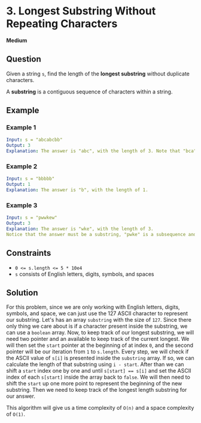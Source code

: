 # 3. Longest Substring Without Repeating Characters
**Medium**

## Question
Given a string `s`, find the length of the **longest substring** without duplicate characters.

A **substring** is a contiguous sequence of characters within a string.

## Example
### Example 1
```yaml
Input: s = "abcabcbb"
Output: 3
Explanation: The answer is "abc", with the length of 3. Note that "bca" and "cab" are also correct answers.
```

### Example 2
```yaml
Input: s = "bbbbb"
Output: 1
Explanation: The answer is "b", with the length of 1.
```

### Example 3
```yaml
Input: s = "pwwkew"
Output: 3
Explanation: The answer is "wke", with the length of 3.
Notice that the answer must be a substring, "pwke" is a subsequence and not a substring.
```

## Constraints
- `0 <= s.length <= 5 * 10e4`
- `s` consists of English letters, digits, symbols, and spaces

## Solution
For this problem, since we are only working with English letters, digits, symbols, and space, we can just use the 127 ASCII character to represent our substring. Let's has an array `substring` with the size of `127`. Since there only thing we care about is if a character present inside the substring, we can use a `boolean` array. Now, to keep track of our longest substring, we will need two pointer and an available to keep track of the current longest. We will then set the `start` pointer at the beginning of at index `0`, and the second pointer will be our iteration from `1` to `s.length`. Every step, we will check if the ASCII value of `s[i]` is presented inside the `substring` array. If so, we can calculate the length of that substring using `i - start`. After than we can shift a `start` index one by one and until `s[start] == s[i]` and set the ASCII index of each `s[start]` inside the array back to `false`. We will then need to shift the `start` up one more point to represent the beginning of the new substring. Then we need to keep track of the longest length substring for our answer.

This algorithm will give us a time complexity of `O(n)` and a space complexity of `O(1)`.
